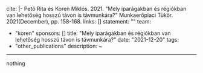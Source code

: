 cite: |-
  Pető Rita és Koren Miklós. 2021. "Mely iparágakban és régiókban van lehetőség hosszú távon is távmunkára?" Munkaerőpiaci Tükör. 2021(December), pp. 158-168.
links: []
statement: ""
team:
  - "koren"
sponsors: []
title: "Mely iparágakban és régiókban van lehetőség hosszú távon is távmunkára?"
date: "2021-12-20"
tags:
  - "other_publications"
description: ~

---

nothing
